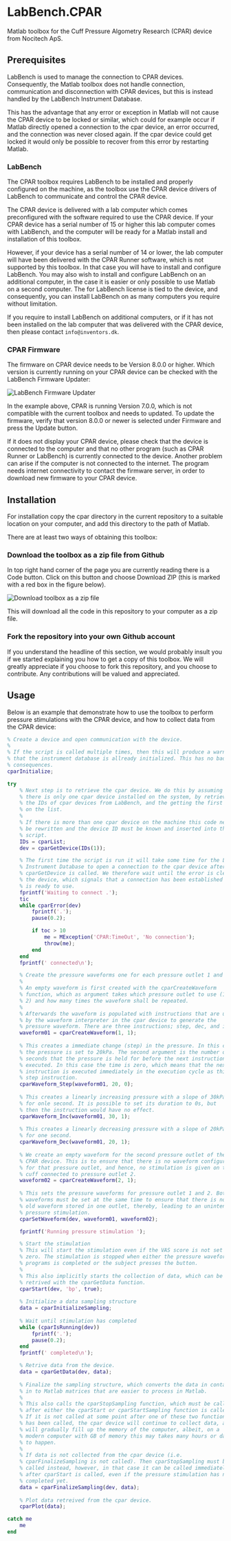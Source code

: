 # LabBench.CPAR

Matlab toolbox for the Cuff Pressure Algometry Research (CPAR) device from Nocitech ApS.

## Prerequisites

LabBench is used to manage the connection to CPAR devices. Consequently,
the Matlab toolbox does not handle connection, communication and
disconnection with CPAR devices, but this is instead handled by the
LabBench Instrument Database.

This has the advantage that any error or exception in Matlab will not
cause the CPAR device to be locked or similar, which could for example
occur if Matlab directly opened a connection to the cpar device, an
error occurred, and the connection was never closed again. If the cpar
device could get locked it would only be possible to recover from this
 error by restarting Matlab.

### LabBench

The CPAR toolbox requires LabBench to be installed and properly configured on the machine,
as the toolbox use the CPAR device drivers of LabBench to communicate and control the CPAR
device.

The CPAR device is delivered with a lab computer which comes preconfigured with
the software required to use the CPAR device. If your CPAR device has a serial number
of 15 or higher this lab computer comes with LabBench, and the computer will be ready for
a Matlab install and installation of this toolbox.

However, if your device has a serial number of 14 or lower, the lab computer will have been
delivered with the CPAR Runner software, which is not supported by this toolbox. In that
case you will have to install and configure LabBench. You may also wish to install and
configure LabBench on an additional computer, in the case it is easier or only possible
to use Matlab on a second computer. The for LabBench license is tied to the device, and
consequently, you can install LabBench on as many computers you require without limitation.

If you require to install LabBench on additional computers, or if it has not been installed
on the lab computer that was delivered with the CPAR device, then please contact
```info@inventors.dk```.

### CPAR Firmware

The firmware on CPAR device needs to be Version 8.0.0 or higher. Which version is currently running on your CPAR
device can be checked with the LabBench Firmware Updater:

![LabBench Firmware Updater](LabBenchFirmwareUpdater.png)

In the example above, CPAR is running Version 7.0.0, which is not compatible with the current toolbox and needs to
updated. To update the firmware, verify that version 8.0.0 or newer is selected under Firmware and press the Update
button.

If it does not display your CPAR device, please check that the device is connected to the computer and that no other
program (such as CPAR Runner or LabBench) is currently connected to the device. Another problem can arise if the
computer is not connected to the internet. The program needs internet connectivity to contact the firmware server, in
order to download new firmware to your CPAR device.

## Installation

For installation copy the cpar directory in the current repository to a suitable location on your computer, and add this directory
to the path of Matlab.

There are at least two ways of obtaining this toolbox:

### Download the toolbox as a zip file from Github

In top right hand corner of the page you are currently reading there is a Code button. Click on this button and choose Download ZIP
(this is marked with a red box in the figure below).

![Download toolbox as a zip file](DownloadZip.png)

This will download all the code in this repository to your computer as a zip file.

### Fork the repository into your own Github account

If you understand the headline of this section, we would probably insult you if we started explaining you how to get a copy of this toolbox.
We will greatly appreciate if you choose to fork this repository, and you choose to contribute. Any contributions will be valued and appreciated.

## Usage

Below is an example that demonstrate how to use the toolbox to perform pressure stimulations with the CPAR device, 
and how to collect data from the CPAR device:

```matlab
% Create a device and open communication with the device.
%
% If the script is called multiple times, then this will produce a warning
% that the instrument database is allready initialized. This has no bad
% consequences.
cparInitialize;

try
    % Next step is to retrieve the cpar device. We do this by assuming that
    % there is only one cpar device installed on the system, by retrieving all
    % the IDs of cpar devices from LabBench, and the getting the first device
    % on the list.
    %
    % If there is more than one cpar device on the machine this code needs to
    % be rewritten and the device ID must be known and inserted into the
    % script.
    IDs = cparList;
    dev = cparGetDevice(IDs(1));

    % The first time the script is run it will take some time for the LabBench
    % Instrument Database to open a connection to the cpar device after the
    % cparGetDevice is called. We therefore wait until the error is cleared on
    % the device, which signals that a connection has been established and it
    % is ready to use.
    fprintf('Waiting to connect .');
    tic
    while cparError(dev)
        fprintf('.');
        pause(0.2);

        if toc > 10
            me = MException('CPAR:TimeOut', 'No connection');
            throw(me);
        end
    end
    fprintf(' connected\n');

    % Create the pressure waveforms one for each pressure outlet 1 and 2.
    %
    % An empty waveform is first created with the cparCreateWaveform
    % function, which as argument takes which pressure outlet to use (1 or
    % 2) and how many times the waveform shall be repeated.
    %
    % Afterwards the waveform is populated with instructions that are used
    % by the waveform interpreter in the cpar device to generate the
    % pressure waveform. There are three instructions; step, dec, and inc.
    waveform01 = cparCreateWaveform(1, 1);
    
    % This creates a immediate change (step) in the pressure. In this case
    % the pressure is set to 20kPa. The second argument is the number of
    % seconds that the pressure is held for before the next instruction is
    % executed. In this case the time is zero, which means that the next
    % instruction is executed immediately in the execution cycle as this
    % step instruction.
    cparWaveform_Step(waveform01, 20, 0);
    
    % This creates a linearly increasing pressure with a slope of 30kPa/s
    % for onle second. It is possible to set its duration to 0s, but
    % then the instruction would have no effect.
    cparWaveform_Inc(waveform01, 30, 1);
    
    % This creates a linearly decreasing pressure with a slope of 20kPa/s
    % for one second.
    cparWaveform_Dec(waveform01, 20, 1);
   
    % We create an empty waveform for the second pressure outlet of the
    % CPAR device. This is to ensure that there is no waveform configured
    % for that pressure outlet, and hence, no stimulation is given on the
    % cuff connected to pressure outlet 2.
    waveform02 = cparCreateWaveform(2, 1);   
    
    % This sets the pressure waveforms for pressure outlet 1 and 2. Both
    % waveforms must be set at the same time to ensure that there is not an
    % old waveform stored in one outlet, thereby, leading to an unintended
    % pressure stimulation.
    cparSetWaveform(dev, waveform01, waveform02);

    fprintf('Running pressure stimulation ');

    % Start the stimulation    
    % This will start the stimulation even if the VAS score is not set to
    % zero. The stimulation is stopped when either the pressure waveform
    % programs is completed or the subject presses the button.
    %
    % This also implicitly starts the collection of data, which can be
    % retrived with the cparGetData function.
    cparStart(dev, 'bp', true);    
    
    % Initialize a data sampling structure 
    data = cparInitializeSampling;
    
    % Wait until stimulation has completed
    while (cparIsRunning(dev))
        fprintf('.');
        pause(0.2);        
    end
    fprintf(' completed\n'); 

    % Retrive data from the device. 
    data = cparGetData(dev, data);
    
    % Finalize the sampling structure, which converts the data in contains
    % in to Matlab matrices that are easier to process in Matlab.
    %
    % This also calls the cparStopSampling function, which must be called
    % after either the cparStart or cparStartSampling function is called.
    % If it is not called at some point after one of these two functions
    % has been called, the cpar device will continue to collect data, and
    % will gradually fill up the memory of the computer, albeit, on a
    % modern computer with GB of memory this may takes many hours or days
    % to happen.
    %
    % If data is not collected from the cpar device (i.e.
    % cparFinalizeSampling is not called). Then cparStopSampling must be
    % called instead, however, in that case it can be called immediately
    % after cparStart is called, even if the pressure stimulation has not
    % completed yet.
    data = cparFinalizeSampling(dev, data);
    
    % Plot data retreived from the cpar device.
    cparPlot(data);

catch me
    me
end
```
